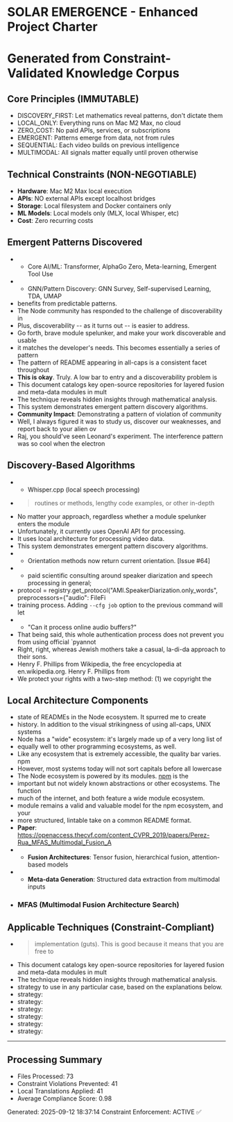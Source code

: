 # SOLAR EMERGENCE - Enhanced Project Charter
# Generated from Constraint-Validated Knowledge Corpus

## Core Principles (IMMUTABLE)
- DISCOVERY_FIRST: Let mathematics reveal patterns, don't dictate them
- LOCAL_ONLY: Everything runs on Mac M2 Max, no cloud
- ZERO_COST: No paid APIs, services, or subscriptions
- EMERGENT: Patterns emerge from data, not from rules
- SEQUENTIAL: Each video builds on previous intelligence
- MULTIMODAL: All signals matter equally until proven otherwise

## Technical Constraints (NON-NEGOTIABLE)
- **Hardware**: Mac M2 Max local execution
- **APIs**: NO external APIs except localhost bridges
- **Storage**: Local filesystem and Docker containers only
- **ML Models**: Local models only (MLX, local Whisper, etc)
- **Cost**: Zero recurring costs

## Emergent Patterns Discovered
- - Core AI/ML: Transformer, AlphaGo Zero, Meta-learning, Emergent Tool Use
- - GNN/Pattern Discovery: GNN Survey, Self-supervised Learning, TDA, UMAP
- benefits from predictable patterns.
- The Node community has responded to the challenge of discoverability in
- Plus, discoverability -- as it turns out -- is easier to address.
- Go forth, brave module spelunker, and make your work discoverable and usable
- it matches the developer's needs. This becomes essentially a series of pattern
- The pattern of README appearing in all-caps is a consistent facet throughout
- **This is okay**. Truly. A low bar to entry and a discoverability problem is
- This document catalogs key open-source repositories for layered fusion and meta-data modules in mult
- The technique reveals hidden insights through mathematical analysis.
- This system demonstrates emergent pattern discovery algorithms.
- **Community Impact**: Demonstrating a pattern of violation of community
- Well, I always figured it was to study us, discover our weaknesses, and report back to your alien ov
- Raj, you should've seen Leonard's experiment. The interference pattern was so cool when the electron

## Discovery-Based Algorithms  
- - Whisper.cpp (local speech processing)
- > routines or methods, lengthy code examples, or other in-depth
- No matter your approach, regardless whether a module spelunker enters the module
- Unfortunately, it currently uses OpenAI API for processing.
- It uses local architecture for processing video data.
- This system demonstrates emergent pattern discovery algorithms.
- - Orientation methods now return current orientation. [Issue #64]
- * paid scientific consulting around speaker diarization and speech processing in general;
- protocol = registry.get_protocol("AMI.SpeakerDiarization.only_words", preprocessors={"audio": FileFi
- training process. Adding `--cfg job` option to the previous command will let
- - "Can it process online audio buffers?"
- That being said, this whole authentication process does not prevent you from using official `pyannot
- Right, right, whereas Jewish mothers take a casual, la-di-da approach to their sons.
- Henry F. Phillips from Wikipedia, the free encyclopedia at en.wikipedia.org. Henry F. Phillips from 
- We protect your rights with a two-step method: (1) we copyright the

## Local Architecture Components
- state of READMEs in the Node ecosystem. It spurred me to create
- history. In addition to the visual strikingness of using all-caps, UNIX systems
- Node has a "wide" ecosystem: it's largely made up of a very long list of
- equally well to other programming ecosystems, as well.
- Like any ecosystem that is extremely accessible, the quality bar varies. npm
- However, most systems today will not sort capitals before all lowercase
- The Node ecosystem is powered by its modules. [npm](https://npmjs.org) is the
- important but not widely known abstractions or other ecosystems. The function
- much of the internet, and both feature a wide module ecosystem.
- module remains a valid and valuable model for the npm ecosystem, and your
- more structured, lintable take on a common README format.
- **Paper**: https://openaccess.thecvf.com/content_CVPR_2019/papers/Perez-Rua_MFAS_Multimodal_Fusion_A
- - **Fusion Architectures**: Tensor fusion, hierarchical fusion, attention-based models
- - **Meta-data Generation**: Structured data extraction from multimodal inputs
- ### MFAS (Multimodal Fusion Architecture Search)

## Applicable Techniques (Constraint-Compliant)
- > implementation (guts). This is good because it means that you are free to
- This document catalogs key open-source repositories for layered fusion and meta-data modules in mult
- The technique reveals hidden insights through mathematical analysis.
- strategy to use in any particular case, based on the explanations below.
- strategy:
- strategy:
- strategy:
- strategy:
- strategy:
- strategy:

---
## Processing Summary
- Files Processed: 73
- Constraint Violations Prevented: 41
- Local Translations Applied: 41
- Average Compliance Score: 0.98

Generated: 2025-09-12 18:37:14
Constraint Enforcement: ACTIVE ✅
